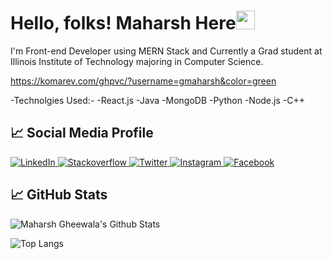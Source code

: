 # Hello, folks! Maharsh Here<img src="https://raw.githubusercontent.com/MartinHeinz/MartinHeinz/master/wave.gif" width="30px">

I'm Front-end Developer using MERN Stack and Currently a Grad student at Illinois Institute of Technology majoring in Computer Science.

https://komarev.com/ghpvc/?username=gmaharsh&color=green

-Technolgies Used:-
-React.js
-Java
-MongoDB
-Python
-Node.js
-C++

## &#x1f4c8; Social Media Profile

<a href="https://www.linkedin.com/in/gmaharsh/" target="_blank">
  <img alt="LinkedIn" src="https://img.shields.io/badge/linkedin-%231DA1F2.svg?&style=for-the-badge&logo=linkedin&logoColor=white" />
</a>

<a href="https://stackoverflow.com/users/6689838/maharsh-gheewala" target="_blank">
  <img alt="Stackoverflow" src="https://img.shields.io/badge/Stackoverflow-f48024.svg?&style=for-the-badge&logo=Stackoverflow&logoColor=white" />
</a>

<a href="https://twitter.com/Maharsh007" target="_blank">
  <img alt="Twitter" src="https://img.shields.io/badge/twitter-2374e1.svg?&style=for-the-badge&logo=twitter&logoColor=white%27" />
</a>

<a href="https://www.instagram.com/?hl=en" target="_blank">
  <img alt="Instagram" src="https://img.shields.io/badge/instagram-%231DA1F2.svg?&style=for-the-badge&logo=instagram&logoColor=red" />
</a>

<a href="https://twitter.com/iamnisharg" target="_blank">
  <img alt="Facebook" src="https://img.shields.io/badge/facebook-%231DA1F2.svg?&style=for-the-badge&logo=facebook&logoColor=white" />
</a>



## &#x1f4c8; GitHub Stats
<img alt="Maharsh Gheewala's Github Stats" src="https://github-readme-stats.vercel.app/api?username=gmaharsh&show_icons=true&count_private=true" />

![Top Langs](https://github-readme-stats.vercel.app/api/top-langs/?username=gmaharsh&theme=radical&hide=php)
